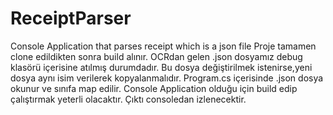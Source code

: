 # ReceiptParser
Console Application that parses receipt which is a json file 
Proje tamamen clone edildikten sonra build alınır.
OCRdan gelen .json dosyamız debug klasörü içerisine atılmış durumdadır.
Bu dosya değiştirilmek istenirse,yeni dosya aynı isim verilerek kopyalanmalıdır.
Program.cs içerisinde .json dosya okunur ve sınıfa map edilir.
Console Application olduğu için build edip çalıştırmak yeterli olacaktır. Çıktı consoledan izlenecektir.
